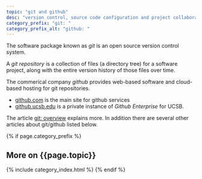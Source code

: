 ```yaml
---
topic: "git and github"
desc: "version control, source code configuration and project collaboration tools"
category_prefix: "git: "
category_prefix_alt: "github: "
---
```


The software package known as *git* is an open source version control system.  

A *git repository* is a collection of files (a directory tree) for a software project, along with the entire version history of those files over time.

The commerical company *github* provides web-based software and cloud-based hosting for git repositories.
* [github.com](https://github.com) is the main site for github services
* [github.ucsb.edu](https://github.ucsb.edu) is a private instance of *Github Enterprise* for UCSB.

The article [git: overview](/topics/git_overview/) explains more.  In addition there are several other articles about git/github listed below.

{% if page.category_prefix %}
   <h2> More on {{page.topic}}</h2>
   {% include category_index.html %}
{% endif %}
